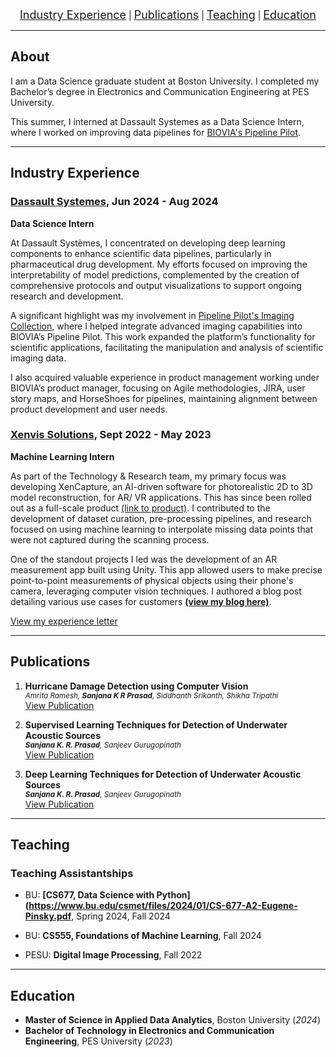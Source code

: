 <div align="center">
  <a href="#industry-experience" style="font-size: 18px;">Industry Experience</a> |
  <a href="#publications" style="font-size: 18px;" >Publications</a> |
  <a href="#teaching" style="font-size: 18px;">Teaching</a> |
  <a href="#education" style="font-size: 18px;">Education</a> 
</div>

---

## About
I am a Data Science graduate student at Boston University. I completed my Bachelor’s degree in Electronics and Communication Engineering at PES University.  

This summer, I interned at Dassault Systemes as a Data Science Intern, where I worked on improving data pipelines for [BIOVIA's Pipeline Pilot](https://www.3ds.com/products/biovia/pipeline-pilot).

---

## Industry Experience

### [Dassault Systemes](https://www.3ds.com), Jun 2024 - Aug 2024
**Data Science Intern**

At Dassault Systèmes, I concentrated on developing deep learning components to enhance scientific data pipelines, particularly in pharmaceutical drug development. My efforts focused on improving the interpretability of model predictions, complemented by the creation of comprehensive protocols and output visualizations to support ongoing research and development.

A significant highlight was my involvement in [Pipeline Pilot's Imaging Collection](https://www.3ds.com/products/biovia/pipeline-pilot/imaging-collection), where I helped integrate advanced imaging capabilities into BIOVIA’s Pipeline Pilot. This work expanded the platform’s functionality for scientific applications, facilitating the manipulation and analysis of scientific imaging data. 

I also acquired valuable experience in product management working under BIOVIA’s product manager, focusing on Agile methodologies, JIRA, user story maps, and HorseShoes for pipelines, maintaining alignment between product development and user needs. 


### [Xenvis Solutions](https://www.xenvis.com), Sept 2022 - May 2023
**Machine Learning Intern**

As part of the Technology & Research team, my primary focus was developing XenCapture, an AI-driven software for photorealistic 2D to 3D model reconstruction, for AR/ VR applications. This has since been rolled out as a full-scale product [(link to product)](https://xencapture.com). I contributed to the development of dataset curation, pre-processing pipelines, and research focused on using machine learning to interpolate missing data points that were not captured during the scanning process. 

One of the standout projects I led was the development of an AR measurement app built using Unity. This app allowed users to make precise point-to-point measurements of physical objects using their phone's camera, leveraging computer vision techniques. I authored a blog post detailing various use cases for customers **[(view my blog here)](https://www.xenvis.com/measurements-using-augmented-reality/)**.

[View my experience letter](assets/xenvis_experience_letter.pdf)
   


---

## Publications
1. **Hurricane Damage Detection using Computer Vision**  
<small> _Amrita Ramesh, **Sanjana K R Prasad**, Siddhanth Srikanth, Shikha Tripathi_ </small>  
[View Publication](assets/3591156.3591174.pdf)
  
3. **Supervised Learning Techniques for Detection of Underwater Acoustic Sources**  
<small> _**Sanjana K. R. Prasad**, Sanjeev Gurugopinath_ </small>  
[View Publication](assets/Supervised_Learning_Techniques_for_Detection_of_Underwater_Acoustic_Sources.pdf)
  
4. **Deep Learning Techniques for Detection of Underwater Acoustic Sources**  
<small> _**Sanjana K. R. Prasad**, Sanjeev Gurugopinath_ </small>  
[View Publication](assets/Deep_Learning_Techniques_for_Detection_of_Underwater_Acoustic_Sources.pdf)

---

## Teaching
### Teaching Assistantships 

- BU: **[CS677, Data Science with Python](https://www.bu.edu/csmet/files/2024/01/CS-677-A2-Eugene-Pinsky.pdf**, Spring 2024, Fall 2024  

- BU: **CS555, Foundations of Machine Learning**, Fall 2024

- PESU: **Digital Image Processing**, Fall 2022


---

## Education

- **Master of Science in Applied Data Analytics**, Boston University (_2024_)								       		
- **Bachelor of Technology in Electronics and Communication Engineering**, PES University (_2023_)	





